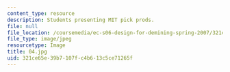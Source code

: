 ```yaml
---
content_type: resource
description: Students presenting MIT pick prods.
file: null
file_location: /coursemedia/ec-s06-design-for-demining-spring-2007/321ce65e39b7107fc4b613c5ce71265f_04.jpg
file_type: image/jpeg
resourcetype: Image
title: 04.jpg
uid: 321ce65e-39b7-107f-c4b6-13c5ce71265f
---
```

